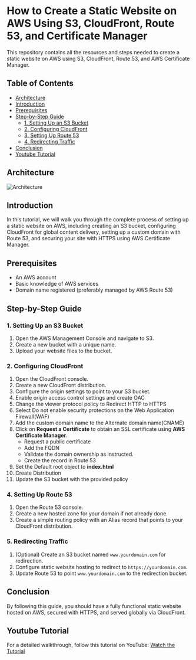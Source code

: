
# How to Create a Static Website on AWS Using S3, CloudFront, Route 53, and Certificate Manager

This repository contains all the resources and steps needed to create a static website on AWS using S3, CloudFront, Route 53, and AWS Certificate Manager.

## Table of Contents

- [Architecture](#Architecture)
- [Introduction](#introduction)
- [Prerequisites](#prerequisites)
- [Step-by-Step Guide](#step-by-step-guide)
  - [1. Setting Up an S3 Bucket](#1-setting-up-an-s3-bucket)
  - [2. Configuring CloudFront](#2-configuring-cloudfront)
  - [3. Setting Up Route 53](#4-setting-up-route-53)
  - [4. Redirecting Traffic](#5-redirecting-traffic)
- [Conclusion](#conclusion)
- [Youtube Tutorial](#Youtube-Tutorial)

## Architecture
![Architecture](https://github.com/0xp4ck3t/AWS-Project-Static-Website/blob/main/static_architecture.png)

## Introduction

In this tutorial, we will walk you through the complete process of setting up a static website on AWS, including creating an S3 bucket, configuring CloudFront for global content delivery, setting up a custom domain with Route 53, and securing your site with HTTPS using AWS Certificate Manager.

## Prerequisites

- An AWS account
- Basic knowledge of AWS services
- Domain name registered (preferably managed by AWS Route 53)

## Step-by-Step Guide

### 1. Setting Up an S3 Bucket

1. Open the AWS Management Console and navigate to S3.
2. Create a new bucket with a unique name.
3. Upload your website files to the bucket.

### 2. Configuring CloudFront

1. Open the CloudFront console.
2. Create a new CloudFront distribution.
3. Configure the origin settings to point to your S3 bucket.
4. Enable origin access control settings and create OAC
5. Change the viewer protocol policy to Redirect HTTP to HTTPS
6. Select Do not enable security protections on the Web Application Firewall(WAF)
7. Add the custom domain name to the Alternate domain name(CNAME)
8. Click on **Request a Certificate** to obtain an SSL certificate using **AWS Certificate Manager**.
   - Request a public certificate
   - Add the FQDN
   - Validate the domain ownership as instructed.
   - Create the record in Route 53
9. Set the Default root object to **index.html**
10. Create Distribution
11. Update the S3 bucket with the provided policy 


### 4. Setting Up Route 53

1. Open the Route 53 console.
2. Create a new hosted zone for your domain if not already done.
3. Create a simple routing policy with an Alias record that points to your CloudFront distribution.


### 5. Redirecting Traffic

1. (Optional) Create an S3 bucket named `www.yourdomain.com` for redirection.
2. Configure static website hosting to redirect to `https://yourdomain.com`.
3. Update Route 53 to point `www.yourdomain.com` to the redirection bucket.

## Conclusion

By following this guide, you should have a fully functional static website hosted on AWS, secured with HTTPS, and served globally via CloudFront.

## Youtube Tutorial

For a detailed walkthrough, follow this tutorial on YouTube: [Watch the Tutorial](https://youtu.be/6KLPcnsG0OE?si=h8OPj0itp3y3ezrB)
